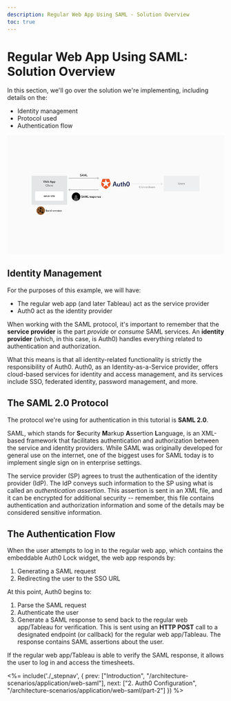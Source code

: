 ```yaml
---
description: Regular Web App Using SAML - Solution Overview
toc: true
---
```

# Regular Web App Using SAML: Solution Overview

In this section, we'll go over the solution we're implementing, including details on the:

* Identity management
* Protocol used
* Authentication flow

![](/media/articles/architecture-scenarios/web-saml.png)

## Identity Management

For the purposes of this example, we will have:

* The regular web app (and later Tableau) act as the service provider
* Auth0 act as the identity provider

When working with the SAML protocol, it's important to remember that the **service provider** is the part *provide* or *consume* SAML services. An **identity provider** (which, in this case, is Auth0) handles everything related to authentication and authorization.

What this means is that all identity-related functionality is strictly the responsibility of Auth0. Auth0, as an Identity-as-a-Service provider, offers cloud-based services for identity and access management, and its services include SSO, federated identity, password management, and more.

## The SAML 2.0 Protocol

The protocol we're using for authentication in this tutorial is **SAML 2.0**.

SAML, which stands for **S**ecurity **M**arkup **A**ssertion **L**anguage, is an XML-based framework that facilitates authentication and authorization between the service and identity providers. While SAML was originally developed for general use on the internet, one of the biggest uses for SAML today is to implement single sign on in enterprise settings.

The service provider (SP) agrees to trust the authentication of the identity provider (IdP). The IdP conveys such information to the SP using what is called an *authentication assertion*. This assertion is sent in an XML file, and it can be encrypted for additional security -- remember, this file contains authentication and authorization information and some of the details may be considered sensitive information.

## The Authentication Flow

When the user attempts to log in to the regular web app, which contains the embeddable Auth0 Lock widget, the web app responds by:

1. Generating a SAML request
2. Redirecting the user to the SSO URL

At this point, Auth0 begins to:

1. Parse the SAML request
2. Authenticate the user
3. Generate a SAML response to send back to the regular web app/Tableau for verification. This is sent using an **HTTP POST** call to a designated endpoint (or callback) for the regular web app/Tableau. The response contains SAML assertions about the user.

If the regular web app/Tableau is able to verify the SAML response, it allows the user to log in and access the timesheets.

<%= include('./_stepnav', {
 prev: ["Introduction", "/architecture-scenarios/application/web-saml"],
 next: ["2. Auth0 Configuration", "/architecture-scenarios/application/web-saml/part-2"]
}) %>